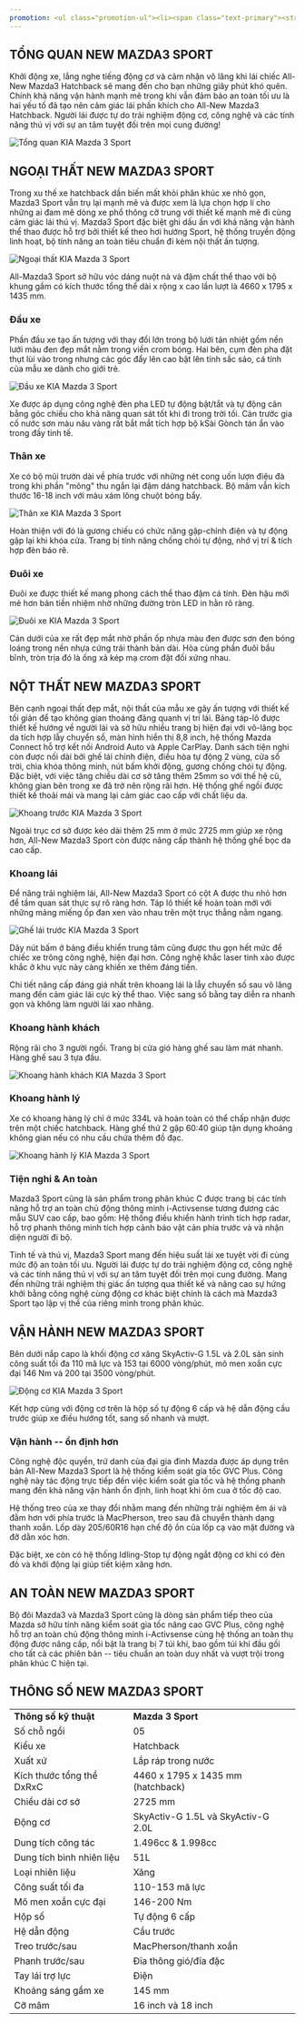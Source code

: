 ```yaml
---
promotion: <ul class="promotion-ul"><li><span class="text-primary"><strong>Ưu đãi giá lên đến 50 triệu đồng (*)</strong></span></li><li>Hỗ trợ mua xe trả góp đến<strong> 80%</strong></li><li><span class="text-primary"><strong>Trả trước chỉ từ 140 triệu</strong></span> – nhận xe ngay!</li><li><strong>Bảo hành chính hãng</strong> 3 năm/100.000km</li><li><span class="text-tertiary"><strong>Hỗ trợ các trường hợp khó vay, nợ xấu… Thủ tục hồ sơ nhanh chóng.</strong></span></li><li>Tặng Gói phụ kiện chính hãng<br>* Phim cách nhiệt Llumar của Mỹ, bảo hành 5 năm<br>* Thảm chân cao cấp<br>* Tấm lót khoang hành lý<br>* Giá nóc thể thao<br>* Ốp cản sau thể thao<br>* Túi đồ cứu hộ<br>(*) Áp dụng phiên bản và Đại lý theo quy định</li></ul>
---
```


## TỔNG QUAN NEW MAZDA3 SPORT

Khởi động xe, lắng nghe tiếng động cơ và cảm nhận vô lăng khi lái chiếc All-New Mazda3 Hatchback sẽ mang đến cho bạn những giây phút khó quên. Chính khả năng vận hành mạnh mẽ trong khi vẫn đảm bảo an toàn tối ưu là hai yếu tố đã tạo nên cảm giác lái phấn khích cho All-New Mazda3 Hatchback. Người lái được tự do trải nghiệm động cơ, công nghệ và các tính năng thú vị với sự an tâm tuyệt đối trên mọi cung đường!

<div class="post-img-wrapper">
<Image src="https://res.cloudinary.com/dfhheac8o/image/upload/v1693468461/mazda3-sport-tong-quan-3_qt2lqq.jpg" alt="Tổng quan KIA Mazda 3 Sport" fill={true} />
</div>

## NGOẠI THẤT NEW MAZDA3 SPORT

Trong xu thế xe hatchback dần biến mất khỏi phân khúc xe nhỏ gọn, Mazda3 Sport vẫn trụ lại mạnh mẽ và được xem là lựa chọn hợp lí cho những ai đam mê dòng xe phổ thông cỡ trung với thiết kế mạnh mẽ đi cùng cảm giác lái thú vị. Mazda3 Sport đặc biệt ghi dấu ấn với khả năng vận hành thể thao được hỗ trợ bởi thiết kế theo hơi hướng Sport, hệ thống truyền động linh hoạt, bộ tính năng an toàn tiêu chuẩn đi kèm nội thất ấn tượng.

<div class="post-img-wrapper">
<Image src="https://res.cloudinary.com/dfhheac8o/image/upload/v1693467732/Mazda/Mazda-post/mazda3-sport-ngoai-that_odeqbs.jpg" alt="Ngoại thất KIA Mazda 3 Sport" fill={true} />
</div>

All-Mazda3 Sport sở hữu vóc dáng nuột nà và đậm chất thể thao với bộ khung gầm có kích thước tổng thể dài x rộng x cao lần lượt là 4660 x 1795 x 1435 mm.

### Đầu xe

Phần đầu xe tạo ấn tượng với thay đổi lớn trong bộ lưới tản nhiệt gồm nền lưới màu đen đẹp mắt nằm trong viền crom bóng. Hai bên, cụm đèn pha đặt thụt lùi vào trong nhưng các góc đẩy lên cao bật lên tính sắc sảo, cá tính của mẫu xe dành cho giới trẻ.

<div class="post-img-wrapper">
<Image src="https://res.cloudinary.com/dfhheac8o/image/upload/v1693467433/Mazda/Mazda-post/mazda3-sport-dau-xe_ctiwdf.jpg" alt="Đầu xe KIA Mazda 3 Sport" fill={true} />
</div>

Xe được áp dụng công nghệ đèn pha LED tự động bật/tắt và tự động cân bằng góc chiếu cho khả năng quan sát tốt khi đi trong trời tối. Cản trước gia cố nước sơn màu nâu vàng rất bắt mắt tích hợp bộ kSài Gònch tán ẩn vào trong đầy tinh tế.

### Thân xe

Xe có bộ mũi trườn dài về phía trước với những nét cong uốn lượn điệu đà trong khi phần "mông" thu ngắn lại đậm dáng hatchback. Bộ mâm vẫn kích thước 16-18 inch với màu xám lông chuột bóng bẩy.

<div class="post-img-wrapper">
<Image src="https://res.cloudinary.com/dfhheac8o/image/upload/v1693468749/mazda3-sport-than-xe-4_r3l2wy.jpg" alt="Thân xe KIA Mazda 3 Sport" fill={true} />
</div>

Hoàn thiện với đó là gương chiếu có chức năng gập-chỉnh điện và tự động gập lại khi khóa cửa. Trang bị tính năng chống chói tự động, nhớ vị trí & tích hợp đèn báo rẽ.

### Đuôi xe

Đuôi xe được thiết kế mang phong cách thể thao đậm cá tính. Đèn hậu mới mẻ hơn bản tiền nhiệm nhờ những đường tròn LED in hằn rõ ràng.

<div class="post-img-wrapper">
<Image src="https://res.cloudinary.com/dfhheac8o/image/upload/v1693467432/Mazda/Mazda-post/mazda3-sport-duoi-xe_hkawxg.jpg" alt="Đuôi xe KIA Mazda 3 Sport" fill={true} />
</div>

Cản dưới của xe rất đẹp mắt nhờ phần ốp nhựa màu đen được sơn đen bóng loáng trong nền nhựa cứng trải thành bản dài. Hòa cùng phần đuôi bầu bĩnh, tròn trịa đó là ống xả kép mạ crom đặt đối xứng nhau.

## NỘT THẤT NEW MAZDA3 SPORT

Bên cạnh ngoại thất đẹp mắt, nội thất của mẫu xe gây ấn tượng với thiết kế tối giản để tạo không gian thoáng đãng quanh vị trí lái. Bảng táp-lô được thiết kế hướng về người lái và sở hữu nhiều trang bị hiện đại với vô-lăng bọc da tích hợp lẫy chuyển số, màn hình hiển thị 8,8 inch, hệ thống Mazda Connect hỗ trợ kết nối Android Auto và Apple CarPlay. Danh sách tiện nghi còn được nối dài bởi ghế lái chỉnh điện, điều hòa tự động 2 vùng, cửa sổ trời, chìa khóa thông minh, nút bấm khởi động, gương chống chói tự động. Đặc biệt, với việc tăng chiều dài cơ sở tăng thêm 25mm so với thế hệ cũ, không gian bên trong xe đã trở nên rộng rãi hơn. Hệ thống ghế ngồi được thiết kế thoải mái và mang lại cảm giác cao cấp với chất liệu da.

<div class="post-img-wrapper">
<Image src="https://res.cloudinary.com/dfhheac8o/image/upload/v1693467434/Mazda/Mazda-post/mazda3-sport-khoang-lai_saw1zj.jpg" alt="Khoang trước KIA Mazda 3 Sport" fill={true} />
</div>

Ngoài trục cơ sở được kéo dài thêm 25 mm ở mức 2725 mm giúp xe rộng hơn, All-New Mazda3 Sport còn được nâng cấp thành hệ thống ghế bọc da cao cấp.

### Khoang lái

Để nâng trải nghiệm lái, All-New Mazda3 Sport có cột A được thu nhỏ hơn để tầm quan sát thực sự rõ ràng hơn. Táp lô thiết kế hoàn toàn mới với những mảng miếng ốp đan xen vào nhau trên một trục thẳng nằm ngang.

<div class="post-img-wrapper">
<Image src="https://res.cloudinary.com/dfhheac8o/image/upload/v1693467433/Mazda/Mazda-post/mazda3-sport-ghe-lai_cc5jxd.jpg" alt="Ghế lái trước KIA Mazda 3 Sport" fill={true} />
</div>

Dãy nút bấm ở bảng điều khiển trung tâm cũng được thu gọn hết mức để chiếc xe trông công nghệ, hiện đại hơn. Công nghệ khắc laser tinh xảo được khắc ở khu vực này càng khiến xe thêm đáng tiền.

Chi tiết nâng cấp đáng giá nhất trên khoang lái là lẫy chuyển số sau vô lăng mang đến cảm giác lái cực kỳ thể thao. Việc sang số bằng tay diễn ra nhanh gọn và không làm người lái xao nhãng.

### Khoang hành khách

Rộng rãi cho 3 người ngồi. Trang bị cửa gió hàng ghế sau làm mát nhanh. Hàng ghế sau 3 tựa đầu.

<div class="post-img-wrapper">
<Image src="https://res.cloudinary.com/dfhheac8o/image/upload/v1693467434/Mazda/Mazda-post/mazda3-sport-khoang-hanh-khach_g6qbon.jpg" alt="Khoang hành khách KIA Mazda 3 Sport" fill={true} />
</div>

### Khoang hành lý

Xe có khoang hàng lý chỉ ở mức 334L và hoàn toàn có thể chấp nhận được trên một chiếc hatchback. Hàng ghế thứ 2 gập 60:40 giúp tận dụng khoảng không gian nếu có nhu cầu chứa thêm đồ đạc.

<div class="post-img-wrapper">
<Image src="https://res.cloudinary.com/dfhheac8o/image/upload/v1693467433/Mazda/Mazda-post/mazda3-sport-khoang-hanh-ly_zlncju.jpg" alt="Khoang hành lý KIA Mazda 3 Sport" fill={true} />
</div>

### Tiện nghi & An toàn

Mazda3 Sport cũng là sản phẩm trong phân khúc C được trang bị các tính năng hỗ trợ an toàn chủ động thông minh i-Activsense tương đương các mẫu SUV cao cấp, bao gồm: Hệ thống điều khiển hành trình tích hợp radar, hỗ trợ phanh thông minh tích hợp cảnh báo vật cản phía trước và và nhận diện người đi bộ.

Tinh tế và thú vị, Mazda3 Sport mang đến hiệu suất lái xe tuyệt vời đi cùng mức độ an toàn tối ưu. Người lái được tự do trải nghiệm động cơ, công nghệ và các tính năng thú vị với sự an tâm tuyệt đối trên mọi cung đường. Mang đến những trải nghiệm thị giác ấn tượng qua thiết kế và nâng cao sự hứng khởi bằng công nghệ cùng động cơ khác biệt chính là cách mà Mazda3 Sport tạo lập vị thế của riêng mình trong phân khúc.

## VẬN HÀNH NEW MAZDA3 SPORT

Bên dưới nắp capo là khối động cơ xăng SkyActiv-G 1.5L và 2.0L sản sinh công suất tối đa 110 mã lực và 153 tại 6000 vòng/phút, mô men xoắn cực đại 146 Nm và 200 tại 3500 vòng/phút.

<div class="post-img-wrapper">
<Image src="https://res.cloudinary.com/dfhheac8o/image/upload/v1693467432/Mazda/Mazda-post/mazda3-sport-dong-co_j3k58x.jpg" alt="Động cơ KIA Mazda 3 Sport" fill={true} />
</div>

Kết hợp cùng với động cơ trên là hộp số tự động 6 cấp và hệ dẫn động cầu trước giúp xe điều hướng tốt, sang số nhanh và mượt.

### Vận hành -- ổn định hơn

Công nghệ độc quyền, trứ danh của đại gia đình Mazda được áp dụng trên bản All-New Mazda3 Sport là hệ thống kiểm soát gia tốc GVC Plus. Công nghệ này tác động trực tiếp đến việc kiểm soát gia tốc và hệ thống phanh mang đến khả năng vận hành ổn định, linh hoạt khi ôm cua ở tốc độ cao.

Hệ thống treo của xe thay đổi nhằm mang đến những trải nghiệm êm ái và đằm hơn với phía trước là MacPherson, treo sau đã chuyển thành dạng thanh xoắn. Lốp dày 205/60R16 hạn chế độ ồn của lốp cạ vào mặt đường và đỡ dằn xóc hơn.

Đặc biệt, xe còn có hệ thống Idling-Stop tự động ngắt động cơ khi có đèn đỏ và khởi động lại giúp tiết kiệm xăng hơn.

## AN TOÀN NEW MAZDA3 SPORT

Bộ đôi Mazda3 và Mazda3 Sport cũng là dòng sản phẩm tiếp theo của Mazda sở hữu tính năng kiểm soát gia tốc nâng cao GVC Plus, công nghệ hỗ trợ an toàn chủ động thông minh i-Activsense cùng hệ thống an toàn thụ động được nâng cấp, nổi bật là trang bị 7 túi khí, bao gồm túi khí đầu gối cho tất cả các phiên bản -- tiêu chuẩn an toàn duy nhất và vượt trội trong phân khúc C hiện tại.

## THÔNG SỐ NEW MAZDA3 SPORT

<table>
  <tbody>
    <tr>
      <td><b>Thông số kỹ thuật</b></td>
      <td><b>Mazda 3 Sport</b></td>
    </tr>
    <tr>
      <td>Số chỗ ngồi</td>
      <td>05</td>
    </tr>
    <tr>
      <td>Kiểu xe</td>
      <td>Hatchback</td>
    </tr>
    <tr>
      <td>Xuất xứ</td>
      <td>Lắp ráp trong nước</td>
    </tr>
    <tr>
      <td>Kích thước tổng thể DxRxC</td>
      <td>4460 x 1795 x 1435 mm (hatchback)</td>
    </tr>
    <tr>
      <td>Chiều dài cơ sở</td>
      <td>2725 mm</td>
    </tr>
    <tr>
      <td>Động cơ</td>
      <td>SkyActiv-G 1.5L và SkyActiv-G 2.0L</td>
    </tr>
    <tr>
      <td>Dung tích công tác</td>
      <td>1.496cc &amp; 1.998cc</td>
    </tr>
    <tr>
      <td>Dung tích bình nhiên liệu</td>
      <td>51L</td>
    </tr>
    <tr>
      <td>Loại nhiên liệu</td>
      <td>Xăng</td>
    </tr>
    <tr>
      <td>Công suất tối đa</td>
      <td>110-153 mã lực</td>
    </tr>
    <tr>
      <td>Mô men xoắn cực đại</td>
      <td>146-200 Nm</td>
    </tr>
    <tr>
      <td>Hộp số</td>
      <td>Tự động 6 cấp</td>
    </tr>
    <tr>
      <td>Hệ dẫn động</td>
      <td>Cầu trước</td>
    </tr>
    <tr>
      <td>Treo trước/sau</td>
      <td>MacPherson/thanh xoắn</td>
    </tr>
    <tr>
      <td>Phanh trước/sau</td>
      <td>Đĩa thông gió/đĩa đặc</td>
    </tr>
    <tr>
      <td>Tay lái trợ lực</td>
      <td>Điện</td>
    </tr>
    <tr>
      <td>Khoảng sáng gầm xe</td>
      <td>145 mm</td>
    </tr>
    <tr>
      <td>Cỡ mâm</td>
      <td>16 inch và 18 inch</td>
    </tr>
  </tbody>
</table>

